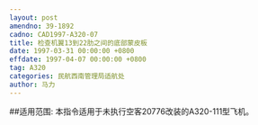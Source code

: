 ```yaml
---
layout: post
amendno: 39-1892
cadno: CAD1997-A320-07
title: 检查机翼13到22肋之间的底部蒙皮板
date: 1997-03-31 00:00:00 +0800
effdate: 1997-04-07 00:00:00 +0800
tag: A320
categories: 民航西南管理局适航处
author: 马力
---
```


##适用范围:
本指令适用于未执行空客20776改装的A320-111型飞机。

